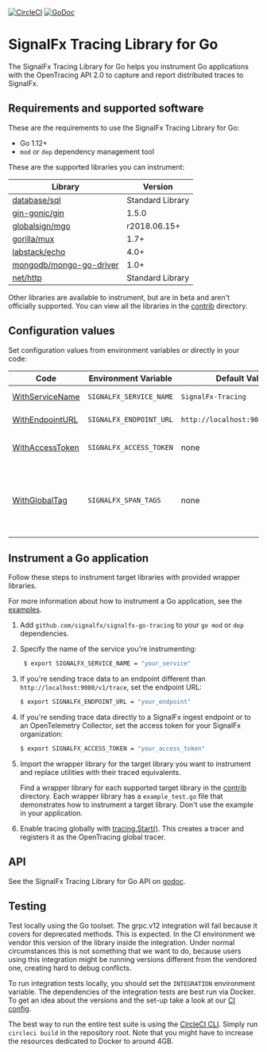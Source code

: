[![CircleCI](https://circleci.com/gh/signalfx/signalfx-go-tracing/tree/master.svg?style=svg)](https://circleci.com/gh/signalfx/signalfx-go-tracing/tree/master)
[![GoDoc](https://godoc.org/github.com/signalfx/signalfx-go-tracing/tracing?status.svg)](https://godoc.org/github.com/signalfx/signalfx-go-tracing/tracing)

# SignalFx Tracing Library for Go

The SignalFx Tracing Library for Go helps you instrument Go applications
with the OpenTracing API 2.0 to capture and report distributed traces to
SignalFx.

## Requirements and supported software

These are the requirements to use the SignalFx Tracing Library for Go:

* Go 1.12+
* `mod` or `dep` dependency management tool

These are the supported libraries you can instrument:

| Library | Version |
| ------- | ------- |
| [database/sql](contrib/database/sql) | Standard Library |
| [gin-gonic/gin](contrib/gin-gonic/gin) | 1.5.0 |
| [globalsign/mgo](contrib/globalsign/mgo) | r2018.06.15+ |
| [gorilla/mux](contrib/gorilla/mux) | 1.7+ |
| [labstack/echo](contrib/labstack/echo) | 4.0+ |
| [mongodb/mongo-go-driver](contrib/mongodb/mongo-go-driver) | 1.0+ |
| [net/http](contrib/net/http) | Standard Library |

Other libraries are available to instrument, but are in beta and aren't
officially supported. You can view all the libraries in the
[contrib](contrib) directory.

## Configuration values

Set configuration values from environment variables or directly in your code:

| Code | Environment Variable | Default Value | Notes |
| ---  | ---                  | ---           | ---   |
| [WithServiceName](https://godoc.org/github.com/signalfx/signalfx-go-tracing/tracing/#WithServiceName) | `SIGNALFX_SERVICE_NAME` | `SignalFx-Tracing` | The name of the service. |
| [WithEndpointURL](https://godoc.org/github.com/signalfx/signalfx-go-tracing/tracing/#WithEndpointURL) | `SIGNALFX_ENDPOINT_URL` | `http://localhost:9080/v1/trace` | The URL to send traces to.  |
| [WithAccessToken](https://godoc.org/github.com/signalfx/signalfx-go-tracing/tracing/#WithAccessToken) | `SIGNALFX_ACCESS_TOKEN` | none | The access token for your SignalFx organization. |
| [WithGlobalTag](https://godoc.org/github.com/signalfx/signalfx-go-tracing/tracing/#WithGlobalTag) | `SIGNALFX_SPAN_TAGS` | none | Comma-separated list of tags included in every reported span. For example, "key1:val1,key2:val2". Use only string values for tags.|

## Instrument a Go application

Follow these steps to instrument target libraries with provided wrapper libraries. 

For more information about how to instrument a Go application, see the
[examples](https://github.com/signalfx/tracing-examples/tree/master/signalfx-tracing/signalfx-go-tracing).

1. Add `github.com/signalfx/signalfx-go-tracing` to your `go mod` or `dep`
dependencies.
2. Specify the name of the service you're instrumenting:
   ```bash
    $ export SIGNALFX_SERVICE_NAME = "your_service"
   ```
3. If you're sending trace data to an endpoint different than `http://localhost:9080/v1/trace`,
set the endpoint URL:
   ```bash
   $ export SIGNALFX_ENDPOINT_URL = "your_endpoint"
   ```
4. If you're sending trace data directly to a SignalFx ingest endpoint or to an
OpenTelemetry Collector, set the access token for your SignalFx organization:
   ```bash
   $ export SIGNALFX_ACCESS_TOKEN = "your_access_token"
   ```
5. Import the wrapper library for the target library you want to instrument and
replace utilities with their traced equivalents. 

   Find a wrapper library for each supported target library in the [contrib](contrib)
   directory. Each wrapper library has a `example_test.go` file that demonstrates
   how to instrument a target library. Don't use the example in your application.
6. Enable tracing globally with
[tracing.Start()](https://godoc.org/github.com/signalfx/signalfx-go-tracing/tracing/#Start).
This creates a tracer and registers it as the OpenTracing global tracer. 

## API

See the SignalFx Tracing Library for Go API on
[godoc](https://godoc.org/github.com/signalfx/signalfx-go-tracing/tracing).

## Testing

Test locally using the Go toolset. The grpc.v12 integration will fail because
it covers for deprecated methods. This is expected. In the CI environment we
vendor this version of the library inside the integration. Under normal
circumstances this is not something that we want to do, because users using
this integration might be running versions different from the vendored one,
creating hard to debug conflicts.

To run integration tests locally, you should set the `INTEGRATION` environment
variable. The dependencies of the integration tests are best run via Docker.
To get an idea about the versions and the set-up take a look at our
[CI config](https://github.com/signalfx/signalfx-go-tracing/blob/master/.circleci/config.yml).

The best way to run the entire test suite is using the
[CircleCI CLI](https://circleci.com/docs/2.0/local-jobs/). Simply run
`circleci build` in the repository root. Note that you might have to increase
the resources dedicated to Docker to around 4GB.
